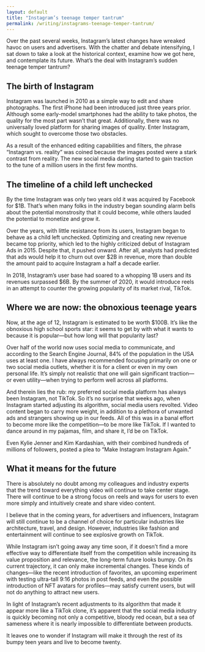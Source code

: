 ```yaml
---
layout: default
title: "Instagram’s teenage temper tantrum"
permalink: /writing/instagrams-teenage-temper-tantrum/
---
```


Over the past several weeks, Instagram’s latest changes have wreaked havoc on users and advertisers. With the chatter and debate intensifying, I sat down to take a look at the historical context, examine how we got here, and contemplate its future. What’s the deal with Instagram’s sudden teenage temper tantrum?

## The birth of Instagram

Instagram was launched in 2010 as a simple way to edit and share photographs. The first iPhone had been introduced just three years prior. Although some early-model smartphones had the ability to take photos, the quality for the most part wasn’t that great. Additionally, there was no universally loved platform for sharing images of quality. Enter Instagram, which sought to overcome those two obstacles.

As a result of the enhanced editing capabilities and filters, the phrase “Instagram vs. reality” was coined because the images posted were a stark contrast from reality. The new social media darling started to gain traction to the tune of a million users in the first few months.

## The timeline of a child left unchecked

By the time Instagram was only two years old it was acquired by Facebook for $1B. That’s when many folks in the industry began sounding alarm bells about the potential monstrosity that it could become, while others lauded the potential to monetize and grow it.

Over the years, with little resistance from its users, Instagram began to behave as a child left unchecked. Optimizing and creating new revenue became top priority, which led to the highly criticized debut of Instagram Ads in 2015. Despite that, it pushed onward. After all, analysts had predicted that ads would help it to churn out over $2B in revenue, more than double the amount paid to acquire Instagram a half a decade earlier.

In 2018, Instagram’s user base had soared to a whopping 1B users and its revenues surpassed $6B. By the summer of 2020, it would introduce reels in an attempt to counter the growing popularity of its market rival, TikTok.

## Where we are now: the obnoxious teenage years

Now, at the age of 12, Instagram is estimated to be worth $100B. It’s like the obnoxious high school sports star: it seems to get by with what it wants to because it is popular—but how long will that popularity last?

Over half of the world now uses social media to communicate, and according to the Search Engine Journal, 84% of the population in the USA uses at least one. I have always recommended focusing primarily on one or two social media outlets, whether it is for a client or even in my own personal life. It’s simply not realistic that one will gain significant traction—or even utility—when trying to perform well across all platforms.

And therein lies the rub: my preferred social media platform has always been Instagram, not TikTok. So it’s no surprise that weeks ago, when Instagram started adjusting its algorithm, social media users revolted. Video content began to carry more weight, in addition to a plethora of unwanted ads and strangers showing up in our feeds. All of this was in a banal effort to become more like the competition—to be more like TikTok. If I wanted to dance around in my pajamas, film, and share it, I’d be on TikTok.

Even Kylie Jenner and Kim Kardashian, with their combined hundreds of millions of followers, posted a plea to “Make Instagram Instagram Again.”

## What it means for the future

There is absolutely no doubt among my colleagues and industry experts that the trend toward everything video will continue to take center stage. There will continue to be a strong focus on reels and ways for users to even more simply and intuitively create and share video content.

I believe that in the coming years, for advertisers and influencers, Instagram will still continue to be a channel of choice for particular industries like architecture, travel, and design. However, industries like fashion and entertainment will continue to see explosive growth on TikTok.

While Instagram isn’t going away any time soon, if it doesn’t find a more effective way to differentiate itself from the competition while increasing its value proposition and relevance, the long-term future looks bumpy. On its current trajectory, it can only make incremental changes. These kinds of changes—like the recent introduction of favorites, an upcoming experiment with testing ultra-tall 9:16 photos in post feeds, and even the possible introduction of NFT avatars for profiles—may satisfy current users, but will not do anything to attract new users.

In light of Instagram’s recent adjustments to its algorithm that made it appear more like a TikTok clone, it’s apparent that the social media industry is quickly becoming not only a competitive, bloody red ocean, but a sea of sameness where it is nearly impossible to differentiate between products.

It leaves one to wonder if Instagram will make it through the rest of its bumpy teen years and live to become twenty.
